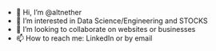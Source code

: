 - 👋 Hi, I’m @altnether
- 👀 I’m interested in Data Science/Engineering and STOCKS
- 💞️ I’m looking to collaborate on websites or businesses
- 📫 How to reach me: LinkedIn or by email

<!---
altnether/altnether is a ✨ special ✨ repository because its `README.md` (this file) appears on your GitHub profile.
You can click the Preview link to take a look at your changes.
--->

